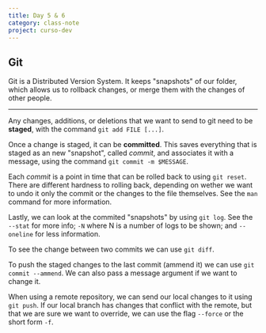 ```yaml
---
title: Day 5 & 6
category: class-note
project: curso-dev
---
```


## Git

Git is a Distributed Version System. It keeps "snapshots" of our folder, which allows us to rollback changes, or merge them with the changes of other people. 

---

Any changes, additions, or deletions that we want to send to git need to be **staged**, with the command `git add FILE [...]`.

Once a change is staged, it can be **committed**. This saves everything that is staged as an new "snapshot", called *commit*, and associates it with a message, using the command `git commit -m $MESSAGE`.

Each *commit* is a point in time that can be rolled back to using `git reset`. There are different hardness to rolling back, depending on wether we want to undo it only the commit or the changes to the file themselves. See the `man` command for more information.

Lastly, we can look at the commited "snapshots" by using `git log`. See the `--stat` for more info; `-N` where N is a number of logs to be shown; and `--oneline` for less information.

To see the change between two commits we can use `git diff`.

To push the staged changes to the last commit (ammend it) we can use `git commit --ammend`. We can also pass a message argument if we want to change it.

When using a remote repository, we can send our local changes to it using `git push`. If our local branch has changes that conflict with the remote, but that we are sure we want to override, we can use the flag `--force` or the short form `-f`.